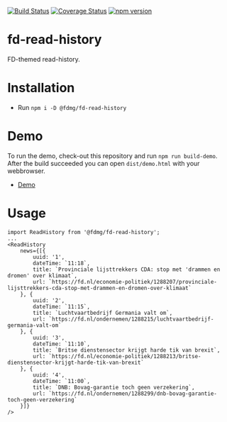 [![Build Status](https://travis-ci.org/FDMediagroep/fd-ts-react-read-history.svg?branch=master)](https://travis-ci.org/FDMediagroep/fd-ts-react-read-history)
[![Coverage Status](https://coveralls.io/repos/github/FDMediagroep/fd-ts-react-read-history/badge.svg?branch=master)](https://coveralls.io/github/FDMediagroep/fd-ts-react-read-history?branch=master)
[![npm version](https://badge.fury.io/js/%40fdmg%2Ffd-read-history.svg)](https://badge.fury.io/js/%40fdmg%2Ffd-read-history)


# fd-read-history
FD-themed read-history.

# Installation
* Run `npm i -D @fdmg/fd-read-history`

# Demo
To run the demo, check-out this repository and run `npm run build-demo`.
After the build succeeded you can open `dist/demo.html` with your webbrowser.
* [Demo](http://static.fd.nl/react/read-history/demo.html)

# Usage
```
import ReadHistory from '@fdmg/fd-read-history';
...
<ReadHistory
    news={[{
        uuid: '1',
        dateTime: `11:18`,
        title: `Provinciale lijsttrekkers CDA: stop met 'drammen en dromen' over klimaat`,
        url: `https://fd.nl/economie-politiek/1288207/provinciale-lijsttrekkers-cda-stop-met-drammen-en-dromen-over-klimaat`
    }, {
        uuid: '2',
        dateTime: `11:15`,
        title: `Luchtvaartbedrijf Germania valt om`,
        url: `https://fd.nl/ondernemen/1288215/luchtvaartbedrijf-germania-valt-om`
    }, {
        uuid: '3',
        dateTime: `11:10`,
        title: `Britse dienstensector krijgt harde tik van brexit`,
        url: `https://fd.nl/economie-politiek/1288213/britse-dienstensector-krijgt-harde-tik-van-brexit`
    }, {
        uuid: '4',
        dateTime: `11:00`,
        title: `DNB: Bovag-garantie toch geen verzekering`,
        url: `https://fd.nl/ondernemen/1288299/dnb-bovag-garantie-toch-geen-verzekering`
    }]}
/>
```
